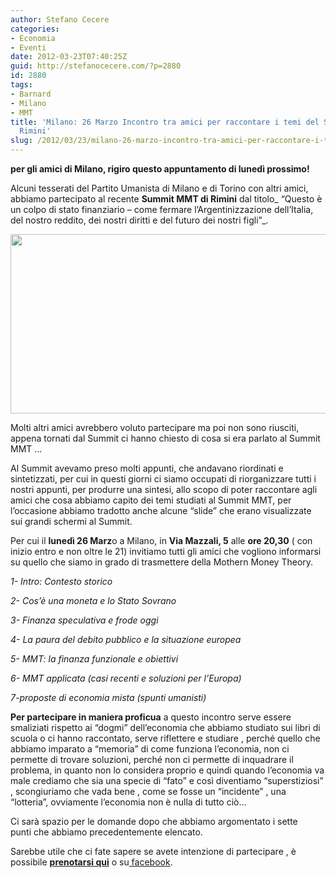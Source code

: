 ```yaml
---
author: Stefano Cecere
categories:
- Economia
- Eventi
date: 2012-03-23T07:40:25Z
guid: http://stefanocecere.com/?p=2880
id: 2880
tags:
- Barnard
- Milano
- MMT
title: 'Milano: 26 Marzo Incontro tra amici per raccontare i temi del Summit MMT di
  Rimini'
slug: /2012/03/23/milano-26-marzo-incontro-tra-amici-per-raccontare-i-temi-del-summit-mmt-di-rimini/
---
```


**per gli amici di Milano, rigiro questo appuntamento di lunedì prossimo!**

Alcuni tesserati del Partito Umanista di Milano e di Torino con altri amici, abbiamo partecipato al recente **Summit MMT di Rimini** dal titolo_ “Questo è un colpo di stato finanziario – come fermare l’Argentinizzazione dell’Italia, del nostro reddito, dei nostri diritti e del futuro dei nostri figli”_.

<img class="aligncenter size-full wp-image-2881" title="summit_mmt" src="http://stefanocecere.com/wp-content/uploads/sites/3/2012/03/summit_mmt.jpg" alt="" width="510" height="287" srcset="http://stefanocecere.com/wp-content/uploads/sites/3/2012/03/summit_mmt.jpg 510w, http://stefanocecere.com/wp-content/uploads/sites/3/2012/03/summit_mmt-300x169.jpg 300w" sizes="(max-width: 510px) 100vw, 510px" />

Molti altri amici avrebbero voluto partecipare ma poi non sono riusciti, appena tornati dal Summit ci hanno chiesto di cosa si era parlato al Summit MMT …

Al Summit avevamo preso molti appunti, che andavano riordinati e sintetizzati, per cui in questi giorni ci siamo occupati di riorganizzare tutti i nostri appunti, per produrre una sintesi, allo scopo di poter raccontare agli amici che cosa abbiamo capito dei temi studiati al Summit MMT, per l’occasione abbiamo tradotto anche alcune “slide” che erano visualizzate sui grandi schermi al Summit.

Per cui il **lunedì 26 Marz**o a Milano, in **Via Mazzali, 5** alle **ore 20,30** ( con inizio entro e non oltre le 21) invitiamo tutti gli amici che vogliono informarsi su quello che siamo in grado di trasmettere della Mothern Money Theory.

_1- Intro: Contesto storico_

_2- Cos’è una moneta e lo Stato Sovrano_

_3- Finanza speculativa e frode oggi_

_4- La paura del debito pubblico e la situazione europea_

_5- MMT: la finanza funzionale e obiettivi_

_6- MMT applicata (casi recenti e soluzioni per l’Europa)_

_7-proposte di economia mista (spunti umanisti)_

**Per partecipare in maniera proficua** a questo incontro serve essere smaliziati rispetto ai “dogmi” dell’economia che abbiamo studiato sui libri di scuola o ci hanno raccontato, serve riflettere e studiare , perché quello che abbiamo imparato a “memoria” di come funziona l’economia, non ci permette di trovare soluzioni, perché non ci permette di inquadrare il problema, in quanto non lo considera proprio e quindi quando l’economia va male crediamo che sia una specie di “fato” e così diventiamo “superstiziosi” , scongiuriamo che vada bene , come se fosse un “incidente” , una “lotteria”, ovviamente l’economia non è nulla di tutto ciò…

Ci sarà spazio per le domande dopo che abbiamo argomentato i sette punti che abbiamo precedentemente elencato.

Sarebbe utile che ci fate sapere se avete intenzione di partecipare , è possibile [**prenotarsi qui**](http://www.pumilano.it/economiaumanista/eventi/event/4-chiacchiere-sulla-modern-money-theory/) o su[ facebook](https://www.facebook.com/events/131046600357900/).